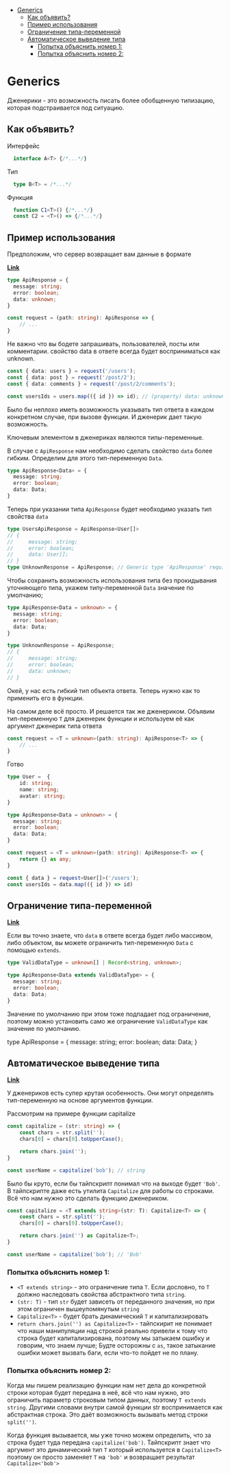 - [Generics](#generics)
  - [Как объявить?](#как-объявить)
  - [Пример использования](#пример-использования)
  - [Ограничение типа-переменной](#ограничение-типа-переменной)
  - [Автоматическое выведение типа](#автоматическое-выведение-типа)
    - [Попытка объяснить номер 1:](#попытка-объяснить-номер-1)
    - [Попытка объяснить номер 2:](#попытка-объяснить-номер-2)

# Generics

Дженерики - это возможность писать более обобщенную типизацию, которая подстраивается под ситуацию.

## Как объявить?
Интерфейс
```ts
  interface A<T> {/*...*/}
```
Тип
```ts
  type B<T> = /*...*/
```
Функция
```ts
  function C1<T>() {/*...*/}
  const C2 = <T>() => {/*...*/}
```

## Пример использования
Предположим, что сервер возвращает вам данные в формате

[**Link**](https://www.typescriptlang.org/play?#code/C4TwDgpgBAqgzhATlAvFKBvAsAKHegSwBMAuKOYRAgOwHMBuXfKagQwFsIyKq7G98rAG6tgrRN0o0GuAL65coSFACCYAgCUIcMAHtqCVJiZROcOK1pdyUviaSJdEqACNdugDYRW1fuiKirGQArtQA1tS6AO6+cgo4AMb6FFCIEACOwdrARgAUYKIAFpK8tACUZGqa2noG0CgAfMYC6AD0rVAAdN0m6GnAwYjUzcz+gWQA2gC6ADS9+A5OZABmrB4Icy34ZhZWZADkAPIA0vubzPI4l7hJBjkYUAFiIQiIcFCyRmmZ2bn7rcFXnB9mV+LcUg8nkEoHoUp80N8shQ-q1YcBWgAmEFg5L3R7jKBJdicajAd7w1IZJHAFFozGtIkksnY+LgnKApBwACSRHeaA5b067FYYFyuQexA+ZVQTWIoKAA)

```ts
type ApiResponse = {
  message: string;
  error: boolean;
  data: unknown;
}

const request = (path: string): ApiResponse => {
    // ...
}
```
Не важно что вы бодете запрашивать, пользователей, посты или комментарии. свойство data в ответе всегда будет восприниматься как unknown.

```ts
const { data: users } = request('/users');
const { data: post } = request('/post/2');
const { data: comments } = request('/post/2/comments');

const usersIds = users.map(({ id }) => id); // (property) data: unknown. Object is of type 'unknown'.
```

Было бы неплохо иметь возможность указывать тип ответа в каждом конкретном случае, при вызове функции. И дженерик дает такую возможность.

Ключевым элементом в дженериках являются типы-переменные. 

В случае с `ApiResponse` нам необходимо сделать свойство `data` более гибким. Определим для этого тип-переменную `Data`.
```ts
type ApiResponse<Data> = {
  message: string;
  error: boolean;
  data: Data;
}
```

Теперь при указании типа `ApiResponse` будет необходимо указать тип свойства `data`

```ts
type UsersApiResponse = ApiResponse<User[]>
// {
//     message: string;
//     error: boolean;
//     data: User[];
// }
type UnknownResponse = ApiResponse; // Generic type 'ApiResponse' requires 1 type argument(s).
```

Чтобы сохранить возможность использования типа без прокидывания уточняющего типа, укажем типу-переменной `Data` значение по умолчанию;

```ts
type ApiResponse<Data = unknown> = {
  message: string;
  error: boolean;
  data: Data;
}

type UnknownResponse = ApiResponse;
// {
//     message: string;
//     error: boolean;
//     data: unknown;
// }
```

Окей, у нас есть гибкий тип объекта ответа. Теперь нужно как то применить его в функции.

На самом деле всё просто. И решается так же дженериком. Объявим тип-переменную `T` для дженерик функции и используем её как аргумент дженерик типа ответа
```ts
const request = <T = unknown>(path: string): ApiResponse<T> => {
    // ...
}
```
 
Готво

```ts
type User =  {
    id: string;
    name: string;
    avatar: string;
}

type ApiResponse<Data = unknown> = {
  message: string;
  error: boolean;
  data: Data;
}

const request = <T = unknown>(path: string): ApiResponse<T> => {
    return {} as any;
}

const { data } = request<User[]>('/users');
const usersIds = data.map(({ id }) => id)
```

## Ограничение типа-переменной

[**Link**](https://www.typescriptlang.org/play?#code/C4TwDgpgBAaghgGwJYBMAidhwCrmgXigFcA7AaxIHsB3EgbQF0oAfKAJQgGNKAnFAHgDOwHkhIBzADTFyVWgD4A3AFgAUGtCQoAQTBIOgsJRKCI-DFigQAHsAgkUg2IlQWceeVEIBvNVCgAthCCgnDiEABcUMKiEiqq-hA8PLxRAEaUlAgQcCTx-iiYcFFu8QC+QA)

Если вы точно знаете, что `data` в ответе всегда будет либо массивом, либо объектом, вы можете ограничить тип-переменную `Data` с помощью `extends`.

```ts
type ValidDataType = unknown[] | Record<string, unknown>;

type ApiResponse<Data extends ValidDataType> = {
  message: string;
  error: boolean;
  data: Data;
}
```
Значение по умолчанию при этом тоже подпадает под ограничение, поэтому можно установить само же ограничение `ValidDataType` как значение по умолчанию.

type ApiResponse<Data extends ValidDataType = ValidDataType> = {
  message: string;
  error: boolean;
  data: Data;
}


## Автоматическое выведение типа

[**Link**](https://www.typescriptlang.org/play?#code/MYewdgzgLgBIgiAEMAOBLKCA2KBeBTGAvDABTQBOAXDOSmAOYCUhAfDAN4CwAUDLzKJFjAAFgjIRC1KGQB0EJFijEA5MoYBubn36jxAbQAMAXUkixEQ0ZlQQAVSRJcZAMIIIuYhu5a+ZXFABXMjAdcxkAKxBaFTVNLgBfby4BaBgA9zIAOQQAW3wiRFR0LDwVACMQMtigA)

У дженериков есть супер крутая особенность. Они могут определять тип-переменную на основе аргументов функции.

Рассмотрим на примере функции сapitalize

```ts
const сapitalize = (str: string) => {
    const chars = str.split('');
    chars[0] = chars[0].toUpperCase();

    return chars.join('');
}

const userName = сapitalize('bob'); // string
```

Было бы круто, если бы тайпскрипт понимал что на выходе будет `'Bob'`. В тайпскрипте даже есть утилита `Capitalize` для работы со строками. Всё что нам нужно это сделать функцию дженериком.

```ts
const сapitalize = <T extends string>(str: T): Capitalize<T> => {
    const chars = str.split('');
    chars[0] = chars[0].toUpperCase();

    return chars.join('') as Capitalize<T>;
}

const userName = сapitalize('bob'); // 'Bob'
```
### Попытка объяснить номер 1:
- `<T extends string>` - это ограничение типа `T`. Если дословно, то `T` должно наследовать свойства абстрактного типа `string`. 
- `(str: T)` - тип `str` будет зависеть от переданного значения, но при этом ограничен вышеупомянутым `string`
- `Capitalize<T>` - будет брать динамический `T` и капитализировать
- `return chars.join('') as Capitalize<T>` - тайпскирит не понимает что наши манипуляции над строкой реально привели к тому что строка будет капитализирована, поэтому мы затыкаем ошибку и говорим, что знаем лучше; Будте осторожны с `as`, такое затыкание ошибки может вызвать баги, если что-то пойдет не по плану.

### Попытка объяснить номер 2: 

Когда мы пишем реализацию функции нам нет дела до конкретной строки которая будет передана в неё, всё что нам нужно, это ограничить параметр строковым типом данных, поэтому `T extends string`. Другими словами внутри самой функции str воспринимается как абстрактная строка. Это даёт возможность вызывать метод строки `split('')`.

Когда функция вызывается, мы уже точно можем определить, что за строка будет туда передана `сapitalize('bob')`. Тайпскрипт знает что аргумент это динамический тип `T` который используется в `Capitalize<T>` поэтому он просто заменяет `T` на `'bob'` и возвращает результат `Capitalize<'bob'>`

